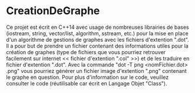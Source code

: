 # CreationDeGraphe
Ce projet est écrit en C++14 avec usage de nombreuses librairies de bases (iostream, string, vector/list, algorithm, sstream, etc.) pour la mise en place d'un algorithme de gestions de graphes avec les fichiers d'extention ".dot". Il a pour but de prendre un fichier contenant des informations utiles pour la création de graphes (type de fichiers que vous pourriez retrouver facilement sur internet << fichier d'extention ".col" >>) et de les traduire en fichier d'extention ".dot".
Avec la commande "dot -T png <nomFichier.dot> .png" vous pourriez générer un fichier image d'extention ".png" contenant le graphe en question. Pour plus d'information sur le code, veuillez consulter le code (réutilisable car écrit en Langage Objet "Class").
